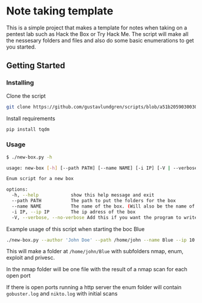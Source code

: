 # Note taking template

This is a simple project that makes a template for notes when taking on a pentest lab such as Hack the Box or Try Hack Me. The script will make all the nessesary folders and files and also do some basic enumerations to get you started.

## Getting Started

### Installing

Clone the script

```bash
git clone https://github.com/gustavlundgren/scripts/blob/a51b20590300302df8f479dc0df419508152f7fe/new-box/new-box.py
```

Install requirements

```bash
pip install tqdm
```

### Usage

```bash
$ ./new-box.py -h

usage: new-box [-h] [--path PATH] [--name NAME] [-i IP] [-V | --verbose | --no-verbose]

Enum script for a new box

options:
  -h, --help            show this help message and exit
  --path PATH           The path to put the folders for the box
  --name NAME           The name of the box. (Will also be the name of the folder)
  -i IP, --ip IP        The ip adress of the box
  -V, --verbose, --no-verbose Add this if you want the program to write out it's progress to the console
```

Example usage of this script when starting the boc Blue

```bash
./new-box.py --author 'John Doe' --path /home/john --name Blue --ip 10.10.11.15 -v
```

This will make a folder at `/home/john/Blue` with subfolders nmap, enum, exploit and privesc.

In the nmap folder will be one file with the result of a nmap scan for each open port

If there is open ports running a http server the enum folder will contain `gobuster.log` and `nikto.log` with initial scans